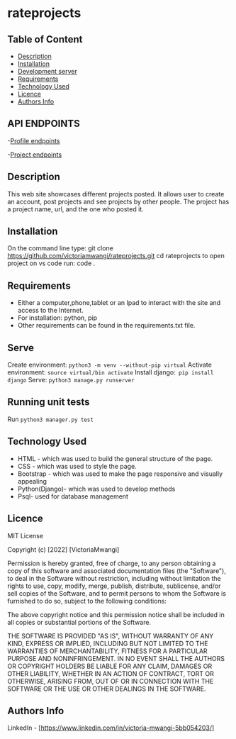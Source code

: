 # rateprojects



## Table of Content

- [Description](#description)
- [Installation](#installation)
- [Development server](#dependecies)
- [Requirements](#requirements)
- [Technology Used](#technology-used)
- [Licence](#licence)
- [Authors Info](#authors-info)

## API ENDPOINTS
-[Profile endpoints](https://rateitvic.herokuapp.com/api/profiles/)

-[Project endpoints](https://rateitvic.herokuapp.com/api/projects/)

## Description

This web site showcases different projects posted. It allows user to create an account, post projects and see projects by other people.
The project has a project name, url, and the one who posted it.

## Installation

On the command line type:
git clone https://github.com/victoriamwangi/rateprojects.git
cd rateprojects
to open project on vs code run: code .

## Requirements

- Either a computer,phone,tablet or an Ipad to interact with the site and access to the Internet.
- For installation: python, pip
- Other requirements can be found in the requirements.txt file.
## Serve

Create environment: `python3 -m venv --without-pip virtual`
Activate environment: `source virtual/bin activate`
Install django:` pip install django`
Serve: `python3 manage.py runserver`

## Running unit tests

Run `python3 manager.py test`

## Technology Used

- HTML - which was used to build the general structure of the page.
- CSS - which was used to style the page.
- Bootstrap - which was used to make the page responsive and visually appealing
- Python(Django)- which was used to develop methods 
- Psql- used for database management

## Licence

MIT License

Copyright (c) [2022] [VictoriaMwangi]

Permission is hereby granted, free of charge, to any person obtaining a copy
of this software and associated documentation files (the "Software"), to deal
in the Software without restriction, including without limitation the rights
to use, copy, modify, merge, publish, distribute, sublicense, and/or sell
copies of the Software, and to permit persons to whom the Software is
furnished to do so, subject to the following conditions:

The above copyright notice and this permission notice shall be included in all
copies or substantial portions of the Software.

THE SOFTWARE IS PROVIDED "AS IS", WITHOUT WARRANTY OF ANY KIND, EXPRESS OR
IMPLIED, INCLUDING BUT NOT LIMITED TO THE WARRANTIES OF MERCHANTABILITY,
FITNESS FOR A PARTICULAR PURPOSE AND NONINFRINGEMENT. IN NO EVENT SHALL THE
AUTHORS OR COPYRIGHT HOLDERS BE LIABLE FOR ANY CLAIM, DAMAGES OR OTHER
LIABILITY, WHETHER IN AN ACTION OF CONTRACT, TORT OR OTHERWISE, ARISING FROM,
OUT OF OR IN CONNECTION WITH THE SOFTWARE OR THE USE OR OTHER DEALINGS IN THE
SOFTWARE.

## Authors Info

LinkedIn - [https://www.linkedin.com/in/victoria-mwangi-5bb054203/]
